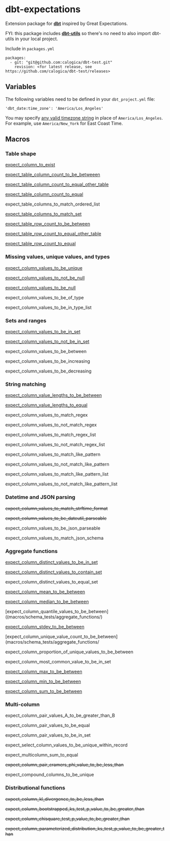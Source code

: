 # dbt-expectations

Extension package for [**dbt**](https://github.com/fishtown-analytics/dbt) inspired by Great Expectations.

FYI: this package includes [**dbt-utils**](https://github.com/fishtown-analytics/dbt-utils) so there's no need to also import dbt-utils in your local project.

Include in `packages.yml`

```
packages:
  - git: "git@github.com:calogica/dbt-test.git"
    revision: <for latest release, see https://github.com/calogica/dbt-test/releases>
```

## Variables
The following variables need to be defined in your `dbt_project.yml` file:

`'dbt_date:time_zone': 'America/Los_Angeles'`

You may specify [any valid timezone string](https://en.wikipedia.org/wiki/List_of_tz_database_time_zones) in place of `America/Los_Angeles`.
For example, use `America/New_York` for East Coast Time.

## Macros

### Table shape

[expect_column_to_exist](macros/schema_tests/table_shape/expect_column_to_exist.sql)

[expect_table_column_count_to_be_betweeen](macros/schema_tests/table_shape/expect_table_column_count_to_be_betweeen.sql)

[expect_table_column_count_to_equal_other_table](macros/schema_tests/table_shape/expect_table_column_count_to_equal_other_table.sql)

[expect_table_column_count_to_equal](macros/schema_tests/table_shape/expect_table_column_count_to_equal.sql)

expect_table_columns_to_match_ordered_list

[expect_table_columns_to_match_set](macros/schema_tests/table_shape/expect_table_columns_to_match_set.sql)

[expect_table_row_count_to_be_between](macros/schema_tests/table_shape/expect_table_row_count_to_be_between.sql)

[expect_table_row_count_to_equal_other_table](macros/schema_tests/table_shape/expect_table_row_count_to_equal_other_table.sql)

[expect_table_row_count_to_equal](macros/schema_tests/table_shape/expect_table_row_count_to_equal.sql)


### Missing values, unique values, and types

[expect_column_values_to_be_unique](macros/schema_tests/column_values_basic/expect_column_values_to_be_unique.sql)

[expect_column_values_to_not_be_null](macros/schema_tests/column_values_basic/expect_column_values_to_not_be_null.sql)

[expect_column_values_to_be_null](macros/schema_tests/column_values_basic/expect_column_values_to_be_null.sql)

expect_column_values_to_be_of_type

expect_column_values_to_be_in_type_list

### Sets and ranges

[expect_column_values_to_be_in_set](macros/schema_tests/column_values_basic/expect_column_values_to_be_in_set.sql)

[expect_column_values_to_not_be_in_set](macros/schema_tests/column_values_basic/expect_column_values_to_not_be_in_set.sql)

expect_column_values_to_be_between

expect_column_values_to_be_increasing

expect_column_values_to_be_decreasing

### String matching

[expect_column_value_lengths_to_be_between](macros/schema_tests/string_matching/expect_column_value_lengths_to_be_between.sql)

[expect_column_value_lengths_to_equal](macros/schema_tests/string_matching/expect_column_value_lengths_to_equal.sql)

expect_column_values_to_match_regex

expect_column_values_to_not_match_regex

expect_column_values_to_match_regex_list

expect_column_values_to_not_match_regex_list

expect_column_values_to_match_like_pattern

expect_column_values_to_not_match_like_pattern

expect_column_values_to_match_like_pattern_list

expect_column_values_to_not_match_like_pattern_list

### Datetime and JSON parsing

~~expect_column_values_to_match_strftime_format~~

~~expect_column_values_to_be_dateutil_parseable~~

expect_column_values_to_be_json_parseable

expect_column_values_to_match_json_schema

### Aggregate functions

[expect_column_distinct_values_to_be_in_set](macros/schema_tests/aggregate_functions/expect_column_distinct_values_to_be_in_set.sql)

[expect_column_distinct_values_to_contain_set](expect_column_distinct_values_to_contain_set.sql)

expect_column_distinct_values_to_equal_set

[expect_column_mean_to_be_between](macros/schema_tests/aggregate_functions/expect_column_mean_to_be_between.sql)

[expect_column_median_to_be_between](macros/schema_tests/aggregate_functions/expect_column_median_to_be_between.sql)

[expect_column_quantile_values_to_be_between]((macros/schema_tests/aggregate_functions/)

[expect_column_stdev_to_be_between](macros/schema_tests/aggregate_functions/expect_column_stdev_to_be_between.sql)

[expect_column_unique_value_count_to_be_between](macros/schema_tests/aggregate_functions/

expect_column_proportion_of_unique_values_to_be_between

expect_column_most_common_value_to_be_in_set

[expect_column_max_to_be_between](macros/schema_tests/aggregate_functions/expect_column_max_to_be_between.sql)

[expect_column_min_to_be_between](macros/schema_tests/aggregate_functions/expect_column_min_to_be_between.sql)

[expect_column_sum_to_be_between](macros/schema_tests/aggregate_functions/expect_column_sum_to_be_between.sql)


### Multi-column

expect_column_pair_values_A_to_be_greater_than_B

expect_column_pair_values_to_be_equal

expect_column_pair_values_to_be_in_set

expect_select_column_values_to_be_unique_within_record

expect_multicolumn_sum_to_equal

~~expect_column_pair_cramers_phi_value_to_be_less_than~~

expect_compound_columns_to_be_unique

### Distributional functions

~~expect_column_kl_divergence_to_be_less_than~~

~~expect_column_bootstrapped_ks_test_p_value_to_be_greater_than~~

~~expect_column_chisquare_test_p_value_to_be_greater_than~~

~~expect_column_parameterized_distribution_ks_test_p_value_to_be_greater_than~~